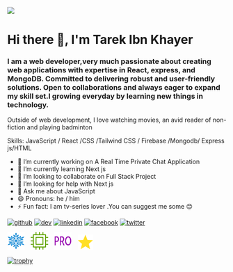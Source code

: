 ![](https://scontent.fdac31-1.fna.fbcdn.net/v/t39.30808-6/396835421_1028695805066269_5128398856997056744_n.jpg?_nc_cat=105&ccb=1-7&_nc_sid=5f2048&_nc_eui2=AeFYggeHCoRW2h5fUj9XObmSBPDf2sn0IcgE8N_ayfQhyF7UBKoeO1k4Gn9_639O3YCQh-_z_bU4TpH663d9FhoS&_nc_ohc=qlC1x0PohGgAX8Si_Pk&_nc_oc=AQndOJBrWL2CtAHPsB7Vc74HQuFXcVfKAYXt5oGd1BSIaYTaweG5J_fXs2y1R0Lqe3Q&_nc_ht=scontent.fdac31-1.fna&oh=00_AfConC7-ACD2nyVMifMh43boERXAefSTGRRB1ZfK81lABQ&oe=6545F95B)
# Hi there 👋, I'm Tarek Ibn Khayer

### I am a web developer,very much passionate about creating web applications with expertise in React, express, and MongoDB. Committed to delivering robust and user-friendly solutions. Open to collaborations and always eager to expand my skill set.I growing everyday by learning new things in technology.

Outside of web development, I love watching movies, an avid reader of non-fiction and playing badminton

Skills: JavaScript / React /CSS /Tailwind CSS / Firebase /Mongodb/ Express js/HTML

- 🔭 I’m currently working on A Real Time Private Chat Application  
- 🌱 I’m currently learning Next js 
- 👯 I’m looking to collaborate on Full Stack Project  
- 🤔 I’m looking for help with Next js 
- 💬 Ask me about JavaScript  
- 😄 Pronouns: he / him 
- ⚡ Fun fact: I am tv-series lover .You can suggest me some 😊 


[<img src='https://cdn.jsdelivr.net/npm/simple-icons@3.0.1/icons/github.svg' alt='github' height='40'>](https://github.com/tarekibnkhayer)  [<img src='https://cdn.jsdelivr.net/npm/simple-icons@3.0.1/icons/dev-dot-to.svg' alt='dev' height='40'>](https://dev.to/tarekibnkhayer)  [<img src='https://cdn.jsdelivr.net/npm/simple-icons@3.0.1/icons/linkedin.svg' alt='linkedin' height='40'>](https://www.linkedin.com/in/www.linkedin.com/in/tarek-ibn-khayer-b7b675242/)  [<img src='https://cdn.jsdelivr.net/npm/simple-icons@3.0.1/icons/facebook.svg' alt='facebook' height='40'>](https://www.facebook.com/tarekibnkhayer)  [<img src='https://cdn.jsdelivr.net/npm/simple-icons@3.0.1/icons/twitter.svg' alt='twitter' height='40'>](https://twitter.com/tarekibnkhayer)  

<a href='https://archiveprogram.github.com/'><img src='https://raw.githubusercontent.com/acervenky/animated-github-badges/master/assets/acbadge.gif' width='40' height='40'></a> <a href='https://docs.github.com/en/developers'><img src='https://raw.githubusercontent.com/acervenky/animated-github-badges/master/assets/devbadge.gif' width='40' height='40'></a> <a href='https://github.com/pricing'><img src='https://raw.githubusercontent.com/acervenky/animated-github-badges/master/assets/pro.gif' width='40' height='40'></a> <a href='https://stars.github.com/'><img src='https://raw.githubusercontent.com/acervenky/animated-github-badges/master/assets/starbadge.gif' width='35' height='35'></a> 

[![trophy](https://github-profile-trophy.vercel.app/?username=tarekibnkhayer)](https://github.com/ryo-ma/github-profile-trophy)


